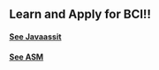 ## Learn and Apply for BCI!!

#### [See Javaassit](https://github.com/zacscoding/bci-learning/tree/master/bci_basic)

#### [See ASM](https://github.com/zacscoding/bci-learning/tree/master/asm-sample)
